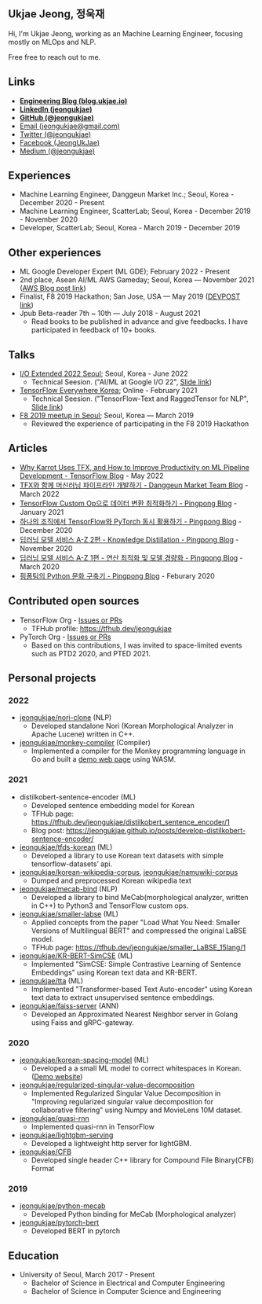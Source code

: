## Ukjae Jeong, 정욱재

Hi, I'm Ukjae Jeong, working as an Machine Learning Engineer, focusing mostly on MLOps and NLP.

Free free to reach out to me.

## Links

* **[Engineering Blog (blog.ukjae.io)](https://blog.ukjae.io)**
* **[LinkedIn (jeongukjae)](https://www.linkedin.com/in/jeongukjae/)**
* **[GitHub (@jeongukjae)](https://www.github.com/jeongukjae/)**
* [Email (jeongukjae@gmail.com)](mailto:jeongukjae@gmail.com)
* [Twitter (@jeongukjae)](https://twitter.com/jeongukjae)
* [Facebook (JeongUkJae)](https://www.facebook.com/JeongUkJae/)
* [Medium (@jeongukjae)](https://medium.com/@jeongukjae)

## Experiences

* Machine Learning Engineer, Danggeun Market Inc.; Seoul, Korea - December 2020 - Present
* Machine Learning Engineer, ScatterLab; Seoul, Korea - December 2019 - November 2020
* Developer, ScatterLab; Seoul, Korea - March 2019 - December 2019

## Other experiences

* ML Google Developer Expert (ML GDE); February 2022 - Present
* 2nd place, Asean AI/ML AWS Gameday; Seoul, Korea — November 2021 ([AWS Blog post link](https://aws.amazon.com/ko/blogs/korea/aws-gameday-tour-de-machine-learning-korean-winners/))
* Finalist, F8 2019 Hackathon; San Jose, USA — May 2019 ([DEVPOST link](https://devpost.com/software/the-city-watch))
* Jpub Beta-reader 7th ~ 10th — July 2018 - August 2021
  * Read books to be published in advance and give feedbacks. I have participated in feedback of 10+ books.

## Talks

* [I/O Extended 2022 Seoul](https://gdg.community.dev/events/details/google-gdg-seoul-presents-io-extended-2022-seoul/); Seoul, Korea - June 2022
  * Technical Seesion. ("AI/ML at Google I/O 22", [Slide link](https://docs.google.com/presentation/d/13ZfgZ_A776ShZUl-cuRHfLreQfAi4yb5B-AlRpN57ns/edit?usp=sharing))
* [TensorFlow Everywhere Korea](https://festa.io/events/1395); Online - February 2021
  * Technical Seesion. ("TensorFlow-Text and RaggedTensor for NLP", [Slide link](https://about.ukjae.io/pdfs/tfekr_tftext.pdf))
* [F8 2019 meetup in Seoul](https://f8seoul2019.splashthat.com); Seoul, Korea — March 2019
  * Reviewed the experience of participating in the F8 2019 Hackathon

## Articles

* [Why Karrot Uses TFX, and How to Improve Productivity on ML Pipeline Development - TensorFlow Blog](https://blog.tensorflow.org/2022/05/why-karrot-uses-tfx.html) - May 2022
* [TFX와 함께 머신러닝 파이프라인 개발하기 - Danggeun Market Team Blog](https://medium.com/daangn/tfx와-함께-머신러닝-파이프라인-개발하기-4578f030a9c1) - March 2022
* [TensorFlow Custom Op으로 데이터 변환 최적화하기 - Pingpong Blog](https://blog.pingpong.us/custom-op-in-data-processing/) - January 2021
* [하나의 조직에서 TensorFlow와 PyTorch 동시 활용하기 - Pingpong Blog](https://blog.pingpong.us/torch-to-tf-tf-to-torch/) - December 2020
* [딥러닝 모델 서비스 A-Z 2편 - Knowledge Distillation - Pingpong Blog](https://blog.pingpong.us/ml-model-optimize-2/) - November 2020
* [딥러닝 모델 서비스 A-Z 1편 - 연산 최적화 및 모델 경량화 - Pingpong Blog](https://blog.pingpong.us/ml-model-optimize/) - March 2020
* [핑퐁팀의 Python 문화 구축기 - Pingpong Blog](https://blog.pingpong.us/python-in-pingpong/) - Feburary 2020

## Contributed open sources

* TensorFlow Org - [Issues or PRs](https://github.com/search?q=org%3Atensorflow+author%3Ajeongukjae&type=issues)
  * TFHub profile: <https://tfhub.dev/jeongukjae>
* PyTorch Org - [Issues or PRs](https://github.com/search?q=org%3Apytorch+author%3Ajeongukjae&type=issues)
  * Based on this contributions, I was invited to space-limited events such as PTD2 2020, and PTED 2021.

## Personal projects

### 2022

* [jeongukjae/nori-clone](https://github.com/jeongukjae/nori-clone) (NLP)
  * Developed standalone Nori (Korean Morphological Analyzer in Apache Lucene) written in C++.
* [jeongukjae/monkey-compiler](https://github.com/jeongukjae/monkey-compiler) (Compiler)
  * Implemented a compiler for the Monkey programming language in Go and built a [demo web page](https://jeongukjae.github.io/monkey-compiler/) using WASM.

### 2021

* distilkobert-sentence-encoder (ML)
  * Developed sentence embedding model for Korean
  * TFHub page: <https://tfhub.dev/jeongukjae/distilkobert_sentence_encoder/1>
  * Blog post: <https://jeongukjae.github.io/posts/develop-distilkobert-sentence-encoder/>
* [jeongukjae/tfds-korean](https://github.com/jeongukjae/tfds-korean) (ML)
  * Developed a library to use Korean text datasets with simple tensorflow-datasets’ api.
* [jeongukjae/korean-wikipedia-corpus](https://github.com/jeongukjae/korean-wikipedia-corpus), [jeongukjae/namuwiki-corpus](https://github.com/jeongukjae/namuwiki-corpus)
  * Dumped and preprocessed Korean wikipedia text
* [jeongukjae/mecab-bind](https://github.com/jeongukjae/mecab-bind) (NLP)
  * Developed a library to bind MeCab(morphological analyzer, written in C++) to Python3 and TensorFlow custom ops.
* [jeongukjae/smaller-labse](https://github.com/jeongukjae/smaller-labse) (ML)
  * Applied concepts from the paper "Load What You Need: Smaller Versions of Multilingual BERT" and compressed the original LaBSE model.
  * TFHub page: <https://tfhub.dev/jeongukjae/smaller_LaBSE_15lang/1>
* [jeongukjae/KR-BERT-SimCSE](https://github.com/jeongukjae/KR-BERT-SimCSE) (ML)
  * Implemented "SimCSE: Simple Contrastive Learning of Sentence Embeddings" using Korean text data and KR-BERT.
* [jeongukjae/tta](https://github.com/jeongukjae/tta) (ML)
  * Implemented "Transformer-based Text Auto-encoder" using Korean text data to extract unsupervised sentence embeddings.
* [jeongukjae/faiss-server](https://github.com/jeongukjae/faiss-server) (ANN)
  * Developed an Approximated Nearest Neighbor server in Golang using Faiss and gRPC-gateway.

### 2020

* [jeongukjae/korean-spacing-model](https://github.com/jeongukjae/korean-spacing-model) (ML)
  * Developed a a small ML model to correct whitespaces in Korean. ([Demo website](https://jeongukjae.github.io/korean-spacing-model/))
* [jeongukjae/regularized-singular-value-decomposition](https://github.com/jeongukjae/regularized-singular-value-decomposition)
  * Implemented Regularized Singular Value Decomposition in "Improving regularized singular value decomposition for collaborative filtering" using Numpy and MovieLens 10M dataset.
* [jeongukjae/quasi-rnn](https://github.com/jeongukjae/quasi-rnn)
  * Implemented quasi-rnn in TensorFlow
* [jeongukjae/lightgbm-serving](https://github.com/jeongukjae/lightgbm-serving)
  * Developed a lightweight http server for lightGBM.
* [jeongukjae/CFB](https://github.com/jeongukjae/CFB)
  * Developed single header C++ library for Compound File Binary(CFB) Format

### 2019

* [jeongukjae/python-mecab](https://github.com/jeongukjae/python-mecab)
  * Developed Python binding for MeCab (Morphological analyzer)
* [jeongukjae/pytorch-bert](https://github.com/jeongukjae/pytorch-bert)
  * Developed BERT in pytorch

## Education

* University of Seoul, March 2017 - Present
  * Bachelor of Science in Electrical and Computer Engineering
  * Bachelor of Science in Computer Science and Engineering
